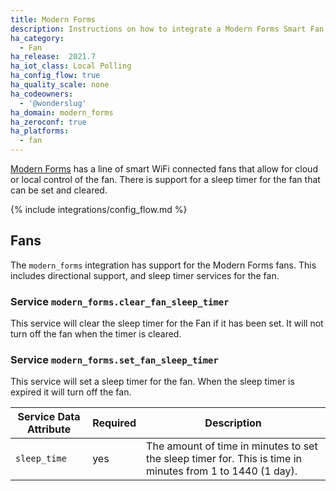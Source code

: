 ```yaml
---
title: Modern Forms
description: Instructions on how to integrate a Modern Forms Smart Fan with Home Assistant.
ha_category:
  - Fan
ha_release:  2021.7
ha_iot_class: Local Polling
ha_config_flow: true
ha_quality_scale: none
ha_codeowners:
  - '@wonderslug'
ha_domain: modern_forms
ha_zeroconf: true
ha_platforms:
  - fan
---
```


[Modern Forms](https://modernforms.com/) has a line of smart WiFi connected fans that allow for cloud or local control of the fan.  There is support for a sleep timer for the fan that can be set and cleared.

{% include integrations/config_flow.md %}
  
## Fans

The `modern_forms` integration has support for the Modern Forms fans.  This includes directional support, and sleep timer services for the fan.

### Service `modern_forms.clear_fan_sleep_timer`

This service will clear the sleep timer for the Fan if it has been set.  It will not turn off the fan when the timer is cleared.

### Service `modern_forms.set_fan_sleep_timer`

This service will set a sleep timer for the fan.  When the sleep timer is expired it will turn off the fan.

| Service Data Attribute | Required | Description                                        |
| ---------------------- | -------- | -------------------------------------------------- |
| `sleep_time`           | yes      | The amount of time in minutes to set the sleep timer for.  This is time in minutes from 1 to 1440 (1 day). |
